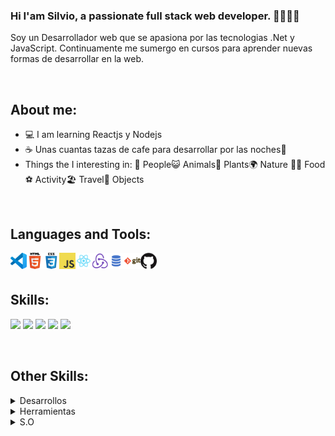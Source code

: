 ### Hi I'am Silvio, a passionate full stack web developer. 👋👨🏽‍💻

Soy un Desarrollador web que se apasiona por las tecnologias .Net y JavaScript. Continuamente me sumergo en cursos para aprender nuevas formas de desarrollar en la web.
<!--
**salinassilvio/salinassilvio** is a ✨ _special_ ✨ repository because its `README.md` (this file) appears on your GitHub profile.
Here are some ideas to get you started:
-->
</br>

## About me:
- 💻 I am learning Reactjs y Nodejs
- ☕ Unas cuantas tazas de cafe para desarrollar por las noches🌙
- Things the I interesting in:
👦 People😺 Animals💐 Plants🌍 Nature 🍔🍕 Food ⚽ Activity🏖 Travel💎 Objects 

</br>

## Languages and Tools:

<img align="left" alt="Visual Studio Code" width="26px" src="https://raw.githubusercontent.com/github/explore/80688e429a7d4ef2fca1e82350fe8e3517d3494d/topics/visual-studio-code/visual-studio-code.png" />
<img align="left" alt="HTML5" width="26px" src="https://raw.githubusercontent.com/github/explore/80688e429a7d4ef2fca1e82350fe8e3517d3494d/topics/html/html.png" />
<img align="left" alt="CSS3" width="26px" src="https://raw.githubusercontent.com/github/explore/80688e429a7d4ef2fca1e82350fe8e3517d3494d/topics/css/css.png" />
<img align="left" alt="JavaScript" width="26px" src="https://raw.githubusercontent.com/github/explore/80688e429a7d4ef2fca1e82350fe8e3517d3494d/topics/javascript/javascript.png" />
<img align="left" alt="React" width="26px" src="https://raw.githubusercontent.com/github/explore/80688e429a7d4ef2fca1e82350fe8e3517d3494d/topics/react/react.png" />
<img align="left" alt="redux" width="26px" src="https://raw.githubusercontent.com/github/explore/e94815998e4e0713912fed477a1f346ec04c3da2/topics/redux/redux.png" />
<img align="left" alt="SQL" width="26px" src="https://raw.githubusercontent.com/github/explore/80688e429a7d4ef2fca1e82350fe8e3517d3494d/topics/sql/sql.png" />
<img align="left" alt="Git" width="26px" src="https://raw.githubusercontent.com/github/explore/80688e429a7d4ef2fca1e82350fe8e3517d3494d/topics/git/git.png" />
<img align="left" alt="GitHub" width="26px" src="https://raw.githubusercontent.com/github/explore/78df643247d429f6cc873026c0622819ad797942/topics/github/github.png" />

<br />
<br />

## Skills:
<img src="https://img.shields.io/badge/HTML5-e96228" /> <img src="https://img.shields.io/badge/CSS3-0391cb" /> <img src="https://img.shields.io/badge/Bootstrap-563173" /> <img src="https://img.shields.io/badge/JavaScript-ffc742" /> <img src="https://img.shields.io/badge/.Net-6C10B3" />

</br>

## Other Skills:
<details>
	<summary>Desarrollos</summary>
	<ul>
		<li><b>DB</b>: MariaDB, SQL Server, PostgreSQL. </li>
		<li><b>Javascript</b>: Nodejs, Vue, Reactjs, Vainilla.</li>
		<li><b>API</b>: Nodejs, API ASP.Net, API ASP.Net Core, RestFUL, JSON.</li>
		<li><b>CMS</b>: Wordpress</li>
		<li><b>DEVELOP</b>: Responsive design, MVC, POO, Scrum, Agile.</li>
  </ul>
</details>
<details>
	<summary>Herramientas</summary>
	<ul>
	  <li>Visual Studio Code.</li>
	  <li>Postman.</li>
	  <li>Git.</li>
	</ul>
</details>

<details>
	<summary>S.O</summary>
	<ul>
	   <li><b>Systems</b>: Windows Server, Windows</li>
	   <li><b>VM</b>: VirtualBox.</li>
	</ul>
</details>

